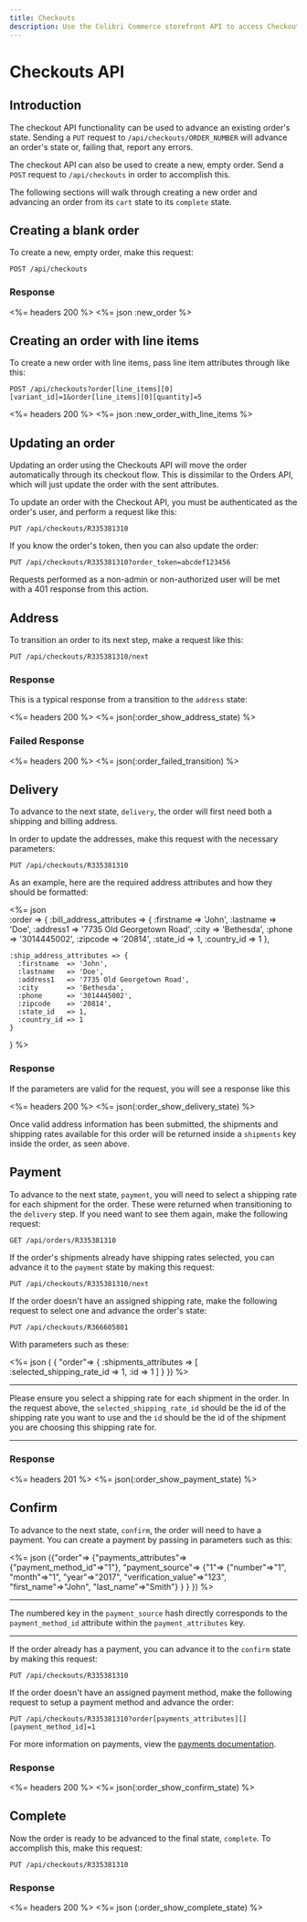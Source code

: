 ```yaml
---
title: Checkouts
description: Use the Colibri Commerce storefront API to access Checkout data.
---
```


# Checkouts API

## Introduction

The checkout API functionality can be used to advance an existing order's state. Sending a `PUT` request to `/api/checkouts/ORDER_NUMBER` will advance an order's state or, failing that, report any errors.

The checkout API can also be used to create a new, empty order. Send a `POST` request to `/api/checkouts` in order to accomplish this.

The following sections will walk through creating a new order and advancing an order from its `cart` state to its `complete` state.

## Creating a blank order

To create a new, empty order, make this request:

    POST /api/checkouts

### Response

<%= headers 200 %>
<%= json :new_order %>

## Creating an order with line items

To create a new order with line items, pass line item attributes through like this:

    POST /api/checkouts?order[line_items][0][variant_id]=1&order[line_items][0][quantity]=5

<%= headers 200 %>
<%= json :new_order_with_line_items %>

## Updating an order

Updating an order using the Checkouts API will move the order automatically through its checkout flow. This is dissimilar to the Orders API, which will just update the order with the sent attributes.

To update an order with the Checkout API, you must be authenticated as the order's user, and perform a request like this:

    PUT /api/checkouts/R335381310

If you know the order's token, then you can also update the order:

    PUT /api/checkouts/R335381310?order_token=abcdef123456

Requests performed as a non-admin or non-authorized user will be met with a 401 response from this action.

## Address

To transition an order to its next step, make a request like this:

    PUT /api/checkouts/R335381310/next

### Response

This is a typical response from a transition to the `address` state:

<%= headers 200 %>
<%= json(:order_show_address_state) %>

### Failed Response

<%= headers 200 %>
<%= json(:order_failed_transition) %>

## Delivery

To advance to the next state, `delivery`, the order will first need both a shipping and billing address.

In order to update the addresses, make this request with the necessary parameters:

    PUT /api/checkouts/R335381310

As an example, here are the required address attributes and how they should be formatted:

<%= json \
  :order => {
    :bill_address_attributes => {
      :firstname  => 'John',
      :lastname   => 'Doe',
      :address1   => '7735 Old Georgetown Road',
      :city       => 'Bethesda',
      :phone      => '3014445002',
      :zipcode    => '20814',
      :state_id   => 1,
      :country_id => 1
    },

    :ship_address_attributes => {
      :firstname  => 'John',
      :lastname   => 'Doe',
      :address1   => '7735 Old Georgetown Road',
      :city       => 'Bethesda',
      :phone      => '3014445002',
      :zipcode    => '20814',
      :state_id   => 1,
      :country_id => 1
    }
  }
%>

### Response

If the parameters are valid for the request, you will see a response like this

<%= headers 200 %>
<%= json(:order_show_delivery_state) %>

Once valid address information has been submitted, the shipments and shipping rates available for this order will be returned inside a `shipments` key inside the order, as seen above.

## Payment

To advance to the next state, `payment`, you will need to select a shipping rate for each shipment for the order. These were returned when transitioning to the `delivery` step. If you need want to see them again, make the following request:

    GET /api/orders/R335381310

If the order's shipments already have shipping rates selected, you can advance it to the `payment` state by making this request:

    PUT /api/checkouts/R335381310/next

If the order doesn't have an assigned shipping rate, make the following request to select one and advance the order's state:

    PUT /api/checkouts/R366605801

With parameters such as these:

<%= json (
  {
    "order"=> {
      :shipments_attributes => [
        :selected_shipping_rate_id => 1,
        :id => 1
      ]
    }
  }) %>

***
Please ensure you select a shipping rate for each shipment in the order. In the request above, the `selected_shipping_rate_id` should be the id of the shipping rate you want to use and the `id` should be the id of the shipment you are choosing this shipping rate for.
***

### Response

<%= headers 201 %>
<%= json(:order_show_payment_state) %>

## Confirm

To advance to the next state, `confirm`, the order will need to have a payment. You can create a payment by passing in parameters such as this:

<%= json ({"order"=>
  {"payments_attributes"=>{"payment_method_id"=>"1"},
   "payment_source"=>
    {"1"=>
      {"number"=>"1",
       "month"=>"1",
       "year"=>"2017",
       "verification_value"=>"123",
       "first_name"=>"John",
       "last_name"=>"Smith"}
    }
  }
}) %>

***
The numbered key in the `payment_source` hash directly corresponds to the `payment_method_id` attribute within the `payment_attributes` key. 
***

If the order already has a payment, you can advance it to the `confirm` state by making this request:

    PUT /api/checkouts/R335381310

If the order doesn't have an assigned payment method, make the following request to setup a payment method and advance the order:

    PUT /api/checkouts/R335381310?order[payments_attributes][][payment_method_id]=1

For more information on payments, view the [payments documentation](payments).

### Response

<%= headers 200 %>
<%= json(:order_show_confirm_state) %>

## Complete

Now the order is ready to be advanced to the final state, `complete`. To accomplish this, make this request:

    PUT /api/checkouts/R335381310

### Response

<%= headers 200 %>
<%= json (:order_show_complete_state) %>
